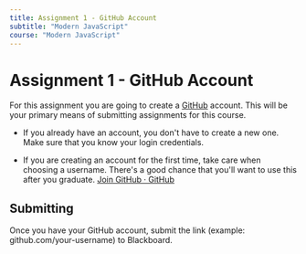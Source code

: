 ```yaml
---
title: Assignment 1 - GitHub Account
subtitle: "Modern JavaScript"
course: "Modern JavaScript"
---
```


# Assignment 1 - GitHub Account

For this assignment you are going to create a [GitHub](https://github.com) account. This will be your primary means of submitting assignments for this course.

- If you already have an account, you don't have to create a new one. Make sure that you know your login credentials.

- If you are creating an account for the first time, take care when choosing a username. There's a good chance that you'll want to use this after you graduate. [Join GitHub · GitHub](https://github.com/signup)

## Submitting

Once you have your GitHub account, submit the link (example: github.com/your-username) to Blackboard.
